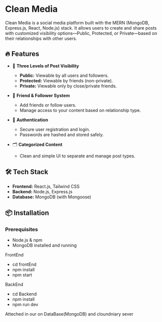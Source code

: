 # Clean Media

Clean Media is a social media platform built with the MERN (MongoDB, Express.js, React, Node.js) stack. It allows users to create and share posts with customized visibility options—Public, Protected, or Private—based on their relationships with other users.

## 🔥 Features

- 🔐 **Three Levels of Post Visibility**
  - **Public:** Viewable by all users and followers.
  - **Protected:** Viewable by friends (non-private).
  - **Private:** Viewable only by close/private friends.
  
- 👥 **Friend & Follower System**
  - Add friends or follow users.
  - Manage access to your content based on relationship type.

- 🧾 **Authentication**
  - Secure user registration and login.
  - Passwords are hashed and stored safely.

- 🗂️ **Categorized Content**
  - Clean and simple UI to separate and manage post types.

## 🛠 Tech Stack

- **Frontend:** React.js, Tailwind CSS
- **Backend:** Node.js, Express.js
- **Database:** MongoDB (with Mongoose)


## 📦 Installation

### Prerequisites

- Node.js & npm
- MongoDB installed and running

FrontEnd 
- cd frontEnd
- npm install
- npm start

BackEnd
- cd Backend
- npm install
- npm run dev

Atteched in our on DataBase(MongoDB) and cloundniary sever 





